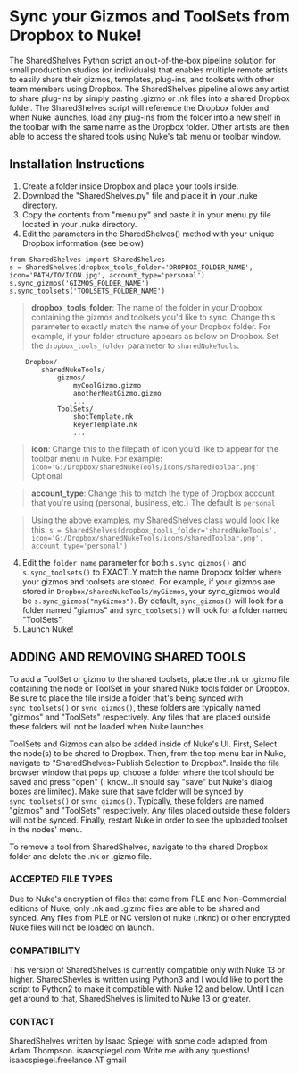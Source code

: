 # Sync your Gizmos and ToolSets from Dropbox to Nuke!

The SharedShelves Python script an out-of-the-box pipeline solution for small production studios (or individuals) that enables multiple 
remote artists to easily share their gizmos, templates, plug-ins, and toolsets with other team members using Dropbox.
The SharedShelves pipeline allows any artist to share plug-ins by simply pasting .gizmo or .nk
files into a shared Dropbox folder. The SharedShelves script will reference the Dropbox folder and when Nuke launches, 
load any plug-ins from the folder into a new shelf in the toolbar with the same name as the Dropbox folder. Other artists
are then able to access the shared tools using Nuke's tab menu or toolbar window.

## Installation Instructions
1. Create a folder inside Dropbox and place your tools inside. 
2. Download the "SharedShelves.py" file and place it in your .nuke directory. 
3. Copy the contents from "menu.py" and paste it in your menu.py file located in your .nuke directory.
4. Edit the parameters in the SharedShelves() method with your unique Dropbox information (see below) 
```commandline
from SharedShelves import SharedShelves
s = SharedShelves(dropbox_tools_folder='DROPBOX_FOLDER_NAME', icon='PATH/TO/ICON.jpg', account_type='personal')
s.sync_gizmos('GIZMOS_FOLDER_NAME')
s.sync_toolsets('TOOLSETS_FOLDER_NAME')
```
>**dropbox_tools_folder**: The name of the folder in your Dropbox containing the gizmos and 
toolsets you'd like to sync. Change this parameter to exactly match the name of your Dropbox folder. For example,
if your folder structure appears as below on Dropbox. Set the `dropbox_tools_folder` parameter to `sharedNukeTools`.

```commandline
    Dropbox/
        sharedNukeTools/
            gizmos/
                myCoolGizmo.gizmo
                anotherNeatGizmo.gizmo
                ...
            ToolSets/
                shotTemplate.nk
                keyerTemplate.nk
                ...
```

>**icon**: Change this to the filepath of icon you'd like to appear for the toolbar menu in Nuke. For example: 
`icon='G:/Dropbox/sharedNukeTools/icons/sharedToolbar.png'` Optional

>**account_type**: Change this to match the type of Dropbox account that you're using (personal, business, etc.)
> The default is `personal`

>Using the above examples, my SharedShelves class would look like this: 
`s = SharedShelves(dropbox_tools_folder='sharedNukeTools', icon='G:/Dropbox/sharedNukeTools/icons/sharedToolbar.png', account_type='personal')`
4. Edit the `folder_name` parameter for both `s.sync_gizmos()` and `s.sync_toolsets()` to EXACTLY match the name Dropbox folder where your gizmos and toolsets are stored. 
For example, if your gizmos are stored in `Dropbox/sharedNukeTools/myGizmos`, your sync_gizmos would be `s.sync_gizmos("myGizmos")`. 
By default, `sync_gizmos()` will look for a folder named "gizmos" and `sync_toolsets()` will look for a folder named "ToolSets".
5. Launch Nuke!

## ADDING AND REMOVING SHARED TOOLS
To add a ToolSet or gizmo to the shared toolsets, place the .nk or .gizmo file containing the node or ToolSet in your
shared Nuke tools folder on Dropbox. Be sure to place the file inside a folder that's being synced with `sync_toolsets()`
or `sync_gizmos()`, these folders are typically named "gizmos" and "ToolSets" respectively. Any files that are placed 
outside these folders will not be loaded when Nuke launches. 

ToolSets and Gizmos can also be added inside of Nuke's UI. First, Select the node(s) to be shared to Dropbox. Then, 
from the top menu bar in Nuke, navigate to "SharedShelves>Publish Selection to Dropbox". Inside the file browser
window that pops up, choose a folder where the tool should be saved and press "open" (I know...it should say "save"
but Nuke's dialog boxes are limited). Make sure that save folder will be synced by `sync_toolsets()`
or `sync_gizmos()`. Typically, these folders are named "gizmos" and "ToolSets" respectively. Any files placed outside 
these folders will not be synced. Finally, restart Nuke in order to see the uploaded toolset in the nodes' menu. 

To remove a tool from SharedShelves, navigate to the shared Dropbox folder and delete the .nk or .gizmo file. 

### ACCEPTED FILE TYPES
Due to Nuke's encryption of files that come from PLE and Non-Commercial editions of Nuke, only .nk and .gizmo 
files are able to be shared and synced. Any files from PLE or NC version of nuke (.nknc) or other encrypted Nuke files
will not be loaded on launch. 

### COMPATIBILITY 
This version of SharedShelves is currently compatible only with Nuke 13 or higher. SharedShevles is written using 
Python3 and I would like to port the script to Python2 to make it compatible with Nuke 12 and below. Until I can 
get around to that, SharedShelves is limited to Nuke 13 or greater. 

### CONTACT
SharedShelves written by Isaac Spiegel with some code adapted from Adam Thompson.
isaacspiegel.com
Write me with any questions! isaacspiegel.freelance AT gmail 
